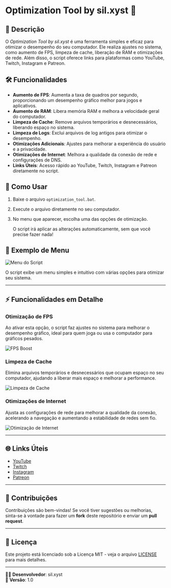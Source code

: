 # Optimization Tool by sil.xyst 🚀

## 📝 Descrição

O *Optimization Tool by sil.xyst* é uma ferramenta simples e eficaz para otimizar o desempenho do seu computador. Ele realiza ajustes no sistema, como aumento de FPS, limpeza de cache, liberação de RAM e otimizações de rede. Além disso, o script oferece links para plataformas como YouTube, Twitch, Instagram e Patreon.

## 🛠️ Funcionalidades

- **Aumento de FPS**: Aumenta a taxa de quadros por segundo, proporcionando um desempenho gráfico melhor para jogos e aplicativos.
- **Aumento de RAM**: Libera memória RAM e melhora a velocidade geral do computador.
- **Limpeza de Cache**: Remove arquivos temporários e desnecessários, liberando espaço no sistema.
- **Limpeza de Logs**: Exclui arquivos de log antigos para otimizar o desempenho.
- **Otimizações Adicionais**: Ajustes para melhorar a experiência do usuário e a privacidade.
- **Otimizações de Internet**: Melhora a qualidade da conexão de rede e configurações de DNS.
- **Links Úteis**: Acesso rápido ao YouTube, Twitch, Instagram e Patreon diretamente no script.

## 🔧 Como Usar

1. Baixe o arquivo `optimization_tool.bat`.
2. Execute o arquivo diretamente no seu computador.
3. No menu que aparecer, escolha uma das opções de otimização.
   
   O script irá aplicar as alterações automaticamente, sem que você precise fazer nada!

## 📸 Exemplo de Menu

![Menu do Script]([https://via.placeholder.com/600x300.png?text=Menu+do+Script](https://prnt.sc/kryxiM-PmCOt))

O script exibe um menu simples e intuitivo com várias opções para otimizar seu sistema.

---

## ⚡ Funcionalidades em Detalhe

### **Otimização de FPS**
Ao ativar esta opção, o script faz ajustes no sistema para melhorar o desempenho gráfico, ideal para quem joga ou usa o computador para gráficos pesados.

![FPS Boost](https://via.placeholder.com/600x300.png?text=Otimização+de+FPS)

### **Limpeza de Cache**
Elimina arquivos temporários e desnecessários que ocupam espaço no seu computador, ajudando a liberar mais espaço e melhorar a performance.

![Limpeza de Cache](https://via.placeholder.com/600x300.png?text=Limpeza+de+Cache)

### **Otimizações de Internet**
Ajusta as configurações de rede para melhorar a qualidade da conexão, acelerando a navegação e aumentando a estabilidade de redes sem fio.

![Otimização de Internet](https://via.placeholder.com/600x300.png?text=Otimização+de+Internet)

---

## 🌐 Links Úteis

- [YouTube](https://www.youtube.com/@sil_xyst)
- [Twitch](https://www.twitch.tv/silxyst1)
- [Instagram](https://www.instagram.com/sil.xyst/)
- [Patreon](https://www.patreon.com/c/VeloTrackMods)

---

## 🤝 Contribuições

Contribuições são bem-vindas! Se você tiver sugestões ou melhorias, sinta-se à vontade para fazer um **fork** deste repositório e enviar um **pull request**.

---

## 📝 Licença

Este projeto está licenciado sob a Licença MIT - veja o arquivo [LICENSE](LICENSE) para mais detalhes.

---

👨‍💻 **Desenvolvedor**: sil.xyst  
🚀 **Versão**: 1.0

